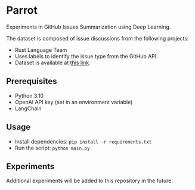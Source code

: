# Parrot

Experiments in GitHub Issues Summarization using Deep Learning.

The dataset is composed of issue discussions from the following projects:
- Rust Language Team
- Uses labels to identify the issue type from the GitHub API.
- Dataset is available at [this link](https://github.com/rust-lang/rust/issues?q=is%3Aopen+is%3Aissue+label%3AS-tracking-needs-summary).

## Prerequisites
- Python 3.10
- OpenAI API key (set in an environment variable)
- LangChain

## Usage
- Install dependencies: `pip install -r requirements.txt`
- Run the script: `python main.py`

## Experiments
Additional experiments will be added to this repository in the future.
